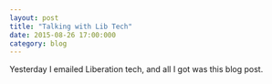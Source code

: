 ```yaml
---
layout: post
title: "Talking with Lib Tech"
date: 2015-08-26 17:00:000
category: blog
---
```

Yesterday I emailed Liberation tech, and all I got was this blog post.

